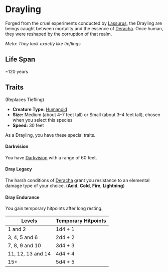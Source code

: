 # Drayling
Forged from the cruel experiments conducted by [Lassurus](../Characters%20of%20Interest/Lassurus.md), the Drayling are beings caught between mortality and the essence of [Deracha](../Realms/Deracha.md). Once human, they were reshaped by the corruption of that realm.

_Meta: They look exactly like tieflings_


## Life Span
~120 years


## Traits

(Replaces Tiefling)

- **Creature Type:** [Humanoid](../Creature%20types/Humanoid.md)  
- **Size:** Medium (about 4–7 feet tall) or Small (about 3–4 feet tall), chosen when you select this species  
- **Speed:** 30 feet

As a Drayling, you have these special traits.

#### Darkvision
You have [Darkvision](https://www.dndbeyond.com/sources/dnd/free-rules/rules-glossary#Darkvision) with a range of 60 feet.


#### Dray Legacy
The harsh conditions of [Deracha](../Realms/Deracha.md) grant you resistance to an elemental damage type of your choice.
(**Acid**, **Cold**, **Fire**, **Lightning**)


#### Dray Endurance
You gain temporary hitpoints after long resting.


| **Levels**        | **Temporary Hitpoints** |
| ----------------- | ----------------------- |
| 1 and 2           | 1d4 + 1                 |
| 3, 4, 5 and 6     | 2d4 + 2                 |
| 7, 8, 9 and 10    | 3d4 + 3                 |
| 11, 12, 13 and 14 | 4d4 + 4                 |
| 15+               | 5d4 + 5                 |




